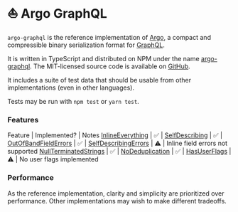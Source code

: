 # ⛵ Argo GraphQL

`argo-graphql` is the reference implementation of [Argo](https://msolomon.github.io/argo/),
a compact and compressible binary serialization format for [GraphQL](https://graphql.org/).

It is written in TypeScript and distributed on NPM under the name
[argo-graphql](https://www.npmjs.com/package/argo-graphql).
The MIT-licensed source code is available on [GitHub](https://github.com/msolomon/argo/).

It includes a suite of test data that should be usable from other implementations (even in other languages).

Tests may be run with `npm test` or `yarn test`.


### Features

Feature | Implemented? | Notes
[InlineEverything](https://msolomon.github.io/argo/spec#inlineeverything)           | ✅ |
[SelfDescribing](https://msolomon.github.io/argo/spec#selfdescribing)               | ✅ |
[OutOfBandFieldErrors](https://msolomon.github.io/argo/spec#outofbandfielderrors)   | ✅ |
[SelfDescribingErrors](https://msolomon.github.io/argo/spec#selfdescribingerrors)   | ⚠️ | Inline field errors not supported
[NullTerminatedStrings](https://msolomon.github.io/argo/spec#nullterminatedstrings) | ✅ |
[NoDeduplication](https://msolomon.github.io/argo/spec#nodeduplication)             | ✅ |
[HasUserFlags](https://msolomon.github.io/argo/spec#hasuserflags)                   | ⚠️ | No user flags implemented

### Performance

As the reference implementation, clarity and simplicity are prioritized over performance.
Other implementations may wish to make different tradeoffs.
